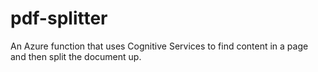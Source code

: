 # pdf-splitter
An Azure function that uses Cognitive Services to find content in a page and then split the document up.
